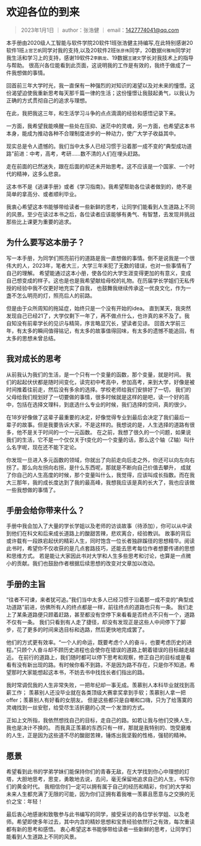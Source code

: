 # 欢迎各位的到来
> 2023年1月1日 ｜ author：张浩健 ｜ email：1427774041@qq.com

本手册由2020级人工智能与软件学院20软件1班张浩健主持编写,在此特别感谢20软件1班```上官艺帆```同学对我的支持,以及20软件2班```张彦伟```同学，20数据```何雅珣```同学对我生活和学习上的支持，感谢19软件2```李鹏龙```、19数据```王建文```学长对我技术上的指导与帮助。
很高兴各位能看到此页面，这说明我的工作是有效的，我终于做成了一件我想做的事情。

回首前三年大学时光，我一直保有一种强烈的对知识的渴望以及对未来的憧憬。这份渴望迫使我重新思考每天那千篇一律的生活；这份憧憬让我鼓起勇气，以我认为正确的方式贯彻自己的追求与理想。

在此，我把我这三年，和生活学习斗争的点点滴滴的经验和感悟记录下来。

一方面，我希望我能唤醒一些处在压抑、迷茫中的灵魂，另一方面，也希望这本书本身，能成为推动各种不合理制度进步的一种动力，使广大学子收益其中。

现实总是令人遗憾的。我们当中太多人已经习惯于沿着那一成不变的“典型成功道路”前进：中考，高考，考研......数不清的人们在埋头赶路。

走在前面的已然迷失，跟在后面的却还未开始思考。这不应该是一个国家、一个时代的精神，这多么悲哀。

这本书不是《逃课手册》或者《学习指南》。我希望帮助各位读者做到的，绝不是简单的拿高分、或者顺利毕业。

我衷心希望这本书能够带给读者一些新鲜的思考，让同学们能看到人生道路上不同的风景。至少在读过本书之后，各位读者应该能够有勇气、有智慧，去发现并挑战那些比上课更为重要的追求。


## 为什么要写这本册子？

写一本手册，为同学们照亮前行的道路是我一直想做的事情。倒不是说我是一个很伟大的人，2023年，笔者大三，大学三年来犯了无数的错误，也对一些事情有了自己的理解。
希望能通过这本小册，使各位的大学生涯变得更加的有意义，变成自己想变成的样子。这也是也是我希望献给母校的礼物。在历届学长学姐们无私传授的经验中我不仅更好地充实了自我，
也鼓舞我继续传承这一优良文化，作为一盏不怎么明亮的灯，照亮后人的前路。

但是由于众所周知的拖延症，始终只是一个没有开始的idea。
直到某天，我突然发现自己已经21了，大学仅剩下一年了，再不做点什么，也许真的来不及了。我自知没有前辈学长的见识与精简，序言略显冗长，望读者见谅。
回首大学前三年，有太多的瞬间值得铭记，有太多的故事值得回味，有太多的遗憾不能追回，有太多的思想未曾总结。



## 我对成长的思考
从前我认为我们的生活，是一个只有一个变量的函数，那个变量，就是时间。
我们的起起伏伏都是随时间变化，读完初中考高中，参加高考，来到大学，好像是被时间推着往前走，然后没有多余的选择。学校老师给我们安排好了一切，
我们的父母给我们规划好了一切要做的事情，很多时候就是这样的是吧，读一个好的高中，包括在选择文理科，到底选什么专业的时候，我们选择的空间，真的很少。

在18岁好像做了这辈子最重要的决定，好像觉得专业到最后会决定了我们最后一辈子的故事。但是我要告诉大家，不是这样的。我想说的是，人生选择的道路有很多，他不是关于时间的一个一元函数。
在之前，我想了很久的一个问题，如果说我们的生活，它不是一个仅仅关于t变化的一个变量的话，那么这个轴（Z轴）叫什么名字呢，现在还不能下定论。

你发现一旦进入多元函数的领域，你就出了向前走向后走之外，你还可以向左向右拐了。那么向左拐向右拐，是什么东西呢，那就是不断向自己价值去攀升，
成就了你自己的人生高度的时候，那个变量叫什么，我觉得，应该叫成长指数。而在我大三那年，我的成长度达到了我的最高峰，我想我应该是真的长大了，我也应该做一些我想做的事情了。

## 手册会给你带来什么？
手册中我会加入了大量的学长学姐以及老师的访谈故事（待添加），你可以从中读到他们在科文和后来成长道路上的酸甜苦辣，悲欢离合，经验教训。
故事的背后或许载有一段跌宕起伏的精彩人生，同时饱含一位长者独辟蹊径的思想精华。阅读此书时，希望你不仅收获的是几点套路技巧，还能去思考每位作者想要传递的思想和思维方式。
若是能让大家因此书对大学和人生多些思考和讨论，也算是一点微小的贡献。我们也鼓励作者根据后续思想的改变对文章加以改动。

>
## 手册的主旨
“往者不可谏，来者犹可追。”我们当中太多人已经习惯于沿着那一成不变的“典型成功道路”前进，彷佛所有人的终点都是一样，前往终点的道路也只有一条。
我们走上了某条道路便只顾着赶路，甚至都没有空停下来看看是否终点不只有一个，道路不仅有一条。
我们只看到有人走了捷径，却没有发现正是这些人中间停下了脚步，花了更多的时间来选目标和选路，然后更快地完成罢了。

他们的方式更有效率。“一个人的命运，既要考虑个人的奋斗，也要考虑历史的进程。”只顾个人奋斗却不顾历史进程也会使你在错误的道路上朝着错误的目标越走越近。
在前行的道路上，我们随时都可以停下思考和观察，修正自己的目标或是看看有没有新出现的路。有时候你看不到路，不是因为路不存在，只是你不知道。希望那时大家能想起这本书，不妨去书中找找长者们指出的路。

我时常调侃我的人生非常失败，一把年纪却一事无成。羡慕别人本科毕业就找到高薪工作；
羡慕别人还没毕业就在各类顶级大赛拿奖拿到手软；羡慕别人拿一把offer；羡慕别人有好看的女朋友。
但是这些都只是自嘲和口嗨，只为了给落寞的灵魂找到一丝安慰，给受尽生活折磨的心灵一个发泄的方式。

正如上文所指，我依然想找自己的目标，走自己的路。如若让我与他们交换人生，我也是决计不换的。
而我真正羡慕的东西只有一样，那就是我特别的、饱受磨难的人生，正是因为这些道不尽的酸甜苦辣，锤炼出我坚毅的性格，强韧的精神。

## 愿景
希望看到此书的学弟学妹们能保持你们的青春无敌，在大学找到你心中理想的灯塔，大胆地思考，思变，勇敢地去说，去问，毫无保留地追求自己的人生，书写你们的黄金时代。
我相信你们一定可以拥有属于自己的经历和精彩，你们的大学和未来人生都充满了无限的可能，因为你们正拥有着我唯一羡慕且愿意与之交换的无价之宝：年轻！

最后衷心地感谢和致敬参与此书编写的同学，接受采访的各位学长学姐、以及老师。希望即使多年过去，其中内含的精妙思想和宝贵经验依然行之有效，每次重读都有新的思考和感悟。
衷心希望这本书能够带给读者一些新鲜的思考，让同学们能看到人生道路上不同的风景。
